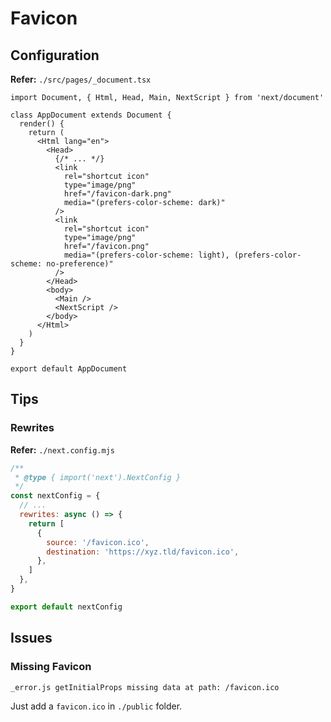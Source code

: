 # Favicon

## Configuration

**Refer:** `./src/pages/_document.tsx`

```tsx
import Document, { Html, Head, Main, NextScript } from 'next/document'

class AppDocument extends Document {
  render() {
    return (
      <Html lang="en">
        <Head>
          {/* ... */}
          <link
            rel="shortcut icon"
            type="image/png"
            href="/favicon-dark.png"
            media="(prefers-color-scheme: dark)"
          />
          <link
            rel="shortcut icon"
            type="image/png"
            href="/favicon.png"
            media="(prefers-color-scheme: light), (prefers-color-scheme: no-preference)"
          />
        </Head>
        <body>
          <Main />
          <NextScript />
        </body>
      </Html>
    )
  }
}

export default AppDocument
```

## Tips

### Rewrites

**Refer:** `./next.config.mjs`

```mjs
/**
 * @type { import('next').NextConfig }
 */
const nextConfig = {
  // ...
  rewrites: async () => {
    return [
      {
        source: '/favicon.ico',
        destination: 'https://xyz.tld/favicon.ico',
      },
    ]
  },
}

export default nextConfig
```

## Issues

### Missing Favicon

```log
_error.js getInitialProps missing data at path: /favicon.ico
```

Just add a `favicon.ico` in `./public` folder.
